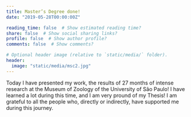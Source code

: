 ```yaml
---
title: Master’s Degree done!
date: "2019-05-28T00:00:00Z"

reading_time: false  # Show estimated reading time?
share: false  # Show social sharing links?
profile: false  # Show author profile?
comments: false  # Show comments?

# Optional header image (relative to `static/media/` folder).
header:
  image: "static/media/msc2.jpg"
---
```

Today I have presented my work, the results of 27 months of intense research at the Museum of Zoology of the University of São Paulo! 
I have learned a lot during this time, and I am very pround of my Thesis! I am grateful to all the people who, directly or indirectly, 
have supported me during this journey.
